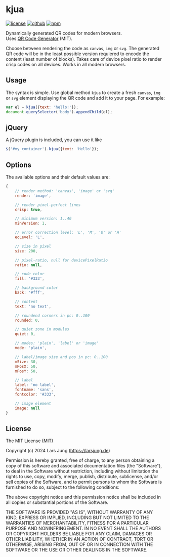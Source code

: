 # kjua

[![license][license-img]][github] [![github][github-img]][github] [![npm][npm-img]][npm]  

Dynamically generated QR codes for modern browsers.  
Uses [QR Code Generator][qrcode] (MIT).

Choose between rendering the code as `canvas`, `img` or `svg`. The generated QR code will be in the least possible version requiered to encode the content (least number of blocks). Takes care of device pixel ratio to render crisp codes on all devices. Works in all modern browsers.

<!-- See a #[a(href='latest/demo/', title='demo of the latest version') demo] to get a first impression. -->

## Usage

The syntax is simple. Use global method `kjua` to create a fresh `canvas`, `img` or `svg` element displaying the QR code and add it to your page. For example:
```js
var el = kjua({text: 'hello!'});
document.querySelector('body').appendChild(el);
```

## jQuery

A jQuery plugin is included, you can use it like
```js
$('#my_container').kjua({text: 'Hello'});
```

## Options

The available options and their default values are:
```js
{
    // render method: 'canvas', 'image' or 'svg'
    render: 'image',

    // render pixel-perfect lines
    crisp: true,

    // minimum version: 1..40
    minVersion: 1,

    // error correction level: 'L', 'M', 'Q' or 'H'
    ecLevel: 'L',

    // size in pixel
    size: 200,

    // pixel-ratio, null for devicePixelRatio
    ratio: null,

    // code color
    fill: '#333',

    // background color
    back: '#fff',

    // content
    text: 'no text',

    // roundend corners in pc: 0..100
    rounded: 0,

    // quiet zone in modules
    quiet: 0,

    // modes: 'plain', 'label' or 'image'
    mode: 'plain',

    // label/image size and pos in pc: 0..100
    mSize: 30,
    mPosX: 50,
    mPosY: 50,

    // label
    label: 'no label',
    fontname: 'sans',
    fontcolor: '#333',

    // image element
    image: null
}
```


## License
The MIT License (MIT)

Copyright (c) 2024 Lars Jung (https://larsjung.de)

Permission is hereby granted, free of charge, to any person obtaining a copy
of this software and associated documentation files (the "Software"), to deal
in the Software without restriction, including without limitation the rights
to use, copy, modify, merge, publish, distribute, sublicense, and/or sell
copies of the Software, and to permit persons to whom the Software is
furnished to do so, subject to the following conditions:

The above copyright notice and this permission notice shall be included in
all copies or substantial portions of the Software.

THE SOFTWARE IS PROVIDED "AS IS", WITHOUT WARRANTY OF ANY KIND, EXPRESS OR
IMPLIED, INCLUDING BUT NOT LIMITED TO THE WARRANTIES OF MERCHANTABILITY,
FITNESS FOR A PARTICULAR PURPOSE AND NONINFRINGEMENT. IN NO EVENT SHALL THE
AUTHORS OR COPYRIGHT HOLDERS BE LIABLE FOR ANY CLAIM, DAMAGES OR OTHER
LIABILITY, WHETHER IN AN ACTION OF CONTRACT, TORT OR OTHERWISE, ARISING FROM,
OUT OF OR IN CONNECTION WITH THE SOFTWARE OR THE USE OR OTHER DEALINGS IN
THE SOFTWARE.


[github]: https://github.com/lrsjng/kjua
[npm]: https://www.npmjs.org/package/kjua

[license-img]: https://img.shields.io/badge/license-MIT-a0a060.svg?style=flat-square
[github-img]: https://img.shields.io/badge/github-lrsjng/kjua-a0a060.svg?style=flat-square
[npm-img]: https://img.shields.io/badge/npm-kjua-a0a060.svg?style=flat-square

[qrcode]: https://github.com/kazuhikoarase/qrcode-generator
